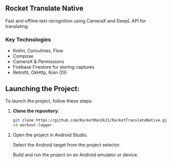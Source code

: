 ## Rocket Translate Native

Fast and offline text recognition using CameraX and DeepL API for translating

### Key Technologies
- Kotlin, Coroutines, Flow
- Compose
- CameraX & Permissions
- Firebase Firestore for storing captures
- Retrofit, OkHttp, Koin (DI)

## Launching the Project:

To launch the project, follow these steps:

1. **Clone the repository**:
   ```bash
   git clone https://github.com/RocketMan2k21/RocketTranslateNative.git
   cd workout-logger

2.
     Open the project in Android Studio.
     
     Select the Android target from the project selector.
     
     Build and run the project on an Android emulator or device.

